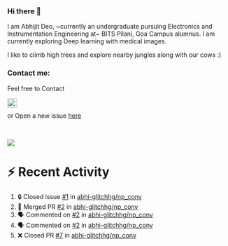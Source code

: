 ### Hi there 👋

I am Abhijit Deo, ~currently an undergraduate pursuing Electronics and Instrumentation Engineering at~ BITS Pilani, Goa Campus alumnus. I am currently exploring Deep learning with medical images.  


I like to climb high trees and explore nearby jungles along with our cows :)
### Contact me:

Feel free to Contact


[<img align="left" alt="Abhijit Deo | Gmail" width="22px" src="https://cdn.jsdelivr.net/npm/simple-icons@v3/icons/gmail.svg" />][gmail]
<br />


 or Open a new issue [here](https://github.com/abhi-glitchhg/abhi-glitchhg/issues)

[gmail]: mailto:f20190041@goa.bits-pilani.ac.in

<br>



![](https://komarev.com/ghpvc/?username=abhi-glitchhg&color=green)


# :zap: Recent Activity

<!--START_SECTION:activity-->
1. 🔒 Closed issue [#1](https://github.com/abhi-glitchhg/np_conv/issues/1) in [abhi-glitchhg/np_conv](https://github.com/abhi-glitchhg/np_conv)
2. 🎉 Merged PR [#2](https://github.com/abhi-glitchhg/np_conv/pull/2) in [abhi-glitchhg/np_conv](https://github.com/abhi-glitchhg/np_conv)
3. 🗣 Commented on [#2](https://github.com/abhi-glitchhg/np_conv/pull/2#issuecomment-1712416410) in [abhi-glitchhg/np_conv](https://github.com/abhi-glitchhg/np_conv)
4. 🗣 Commented on [#2](https://github.com/abhi-glitchhg/np_conv/pull/2#issuecomment-1712392925) in [abhi-glitchhg/np_conv](https://github.com/abhi-glitchhg/np_conv)
5. ❌ Closed PR [#7](https://github.com/abhi-glitchhg/np_conv/pull/7) in [abhi-glitchhg/np_conv](https://github.com/abhi-glitchhg/np_conv)
<!--END_SECTION:activity-->
